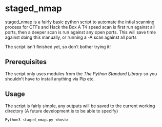 # staged_nmap
staged_nmap is a fairly basic python script to automate the intial scanning process for CTFs and Hack the Box
A T4 speed scan is first run against all ports, then a deeper scan is run against any open ports. This will save time against doing this manually, or running a -A scan against all ports

The script isn't finished yet, so don't bother trying it!

## Prerequisites
The script only uses modules from the _The Python Standard Library_ so you shouldn't have to install anything via Pip etc.

## Usage
The script is fairly simple, any outputs will be saved to the current working directory (A future development is to be able to specify)

```
Python3 staged_nmap.py <host>
```
